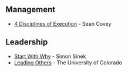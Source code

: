 ## Management

* [4 Disciplines of Execution](4-Disciplines-Of-Execution) - Sean Covey

## Leadership

* [Start With Why](Start-With-Why) - Simon Sinek
* [Leading Others](Leading-Others) - The University of Colorado
